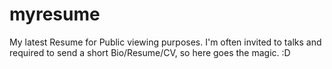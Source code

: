 # myresume
My latest Resume for Public viewing purposes. I'm often invited to talks and required to send a short Bio/Resume/CV, so here goes the magic. :D
